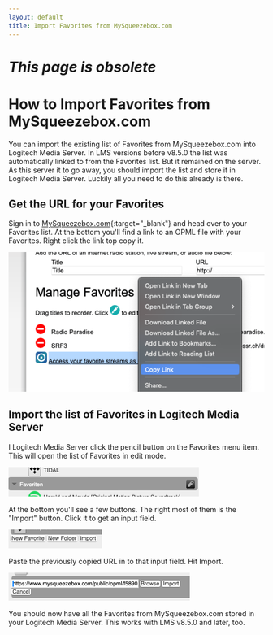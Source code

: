 ```yaml
---
layout: default
title: Import Favorites from MySqueezebox.com
---
```


# _This page is obsolete_

# How to Import Favorites from MySqueezebox.com

You can import the existing list of Favorites from MySqueezebox.com into Logitech Media Server. In LMS versions before v8.5.0 the list was automatically linked to from the Favorites list. But it remained on the server. As this server it to go away, you should import the list and store it in Logitech Media Server. Luckily all you need to do this already is there.

## Get the URL for your Favorites

Sign in to [MySqueezebox.com](https://www.mysqueezebox.com/settings/favorites){:target="_blank"} and head over to your Favorites list. At the bottom you'll find a link to an OPML file with your Favorites. Right click the link top copy it.

![](assets/import-favorites/favs-import-1.png)

## Import the list of Favorites in Logitech Media Server

I Logitech Media Server click the pencil button on the Favorites menu item. This will open the list of Favorites in edit mode.

![](assets/import-favorites/favs-import-2.png)

At the bottom you'll see a few buttons. The right most of them is the "Import" button. Click it to get an input field.

![](assets/import-favorites/favs-import-3.png)

Paste the previously copied URL in to that input field. Hit Import.

![](assets/import-favorites/favs-import-4.png)

You should now have all the Favorites from MySqueezebox.com stored in your Logitech Media Server. This works with LMS v8.5.0 and later, too.
